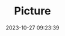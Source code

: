 ---
weight: 1
images:
- /images/edited/49.jpeg
title: Picture
date: 2023-10-27 09:23:39
tags: [luminarneo,work,ilce7m3,car]
---